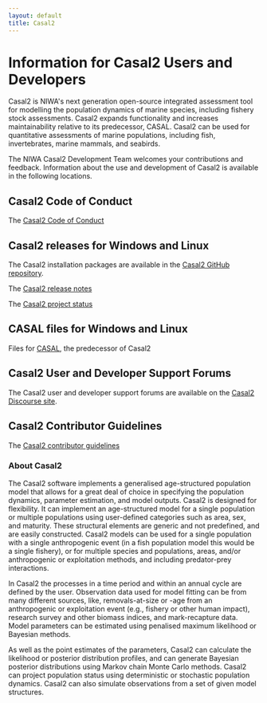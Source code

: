 ```yaml
---
layout: default
title: Casal2
---
```


# Information for Casal2 Users and Developers

Casal2 is NIWA's next generation open-source integrated assessment tool for modelling the population dynamics of marine species, including fishery stock assessments. Casal2 expands functionality and increases maintainability relative to its predecessor, CASAL. Casal2 can be used for quantitative assessments of marine populations, including fish, invertebrates, marine mammals, and seabirds.

The NIWA Casal2 Development Team welcomes your contributions and feedback.  Information about the use and development of Casal2 is available in the following locations.

## Casal2 Code of Conduct

The [Casal2 Code of Conduct](https://casal2.github.io/code_of_conduct)

## Casal2 releases for Windows and Linux

The Casal2 installation packages are available in the [Casal2 GitHub repository](https://github.com/NIWAFisheriesModelling/CASAL2/releases).

The [Casal2 release notes](https://casal2.github.io/release_notes)

The [Casal2 project status](https://casal2.github.io/project_status)

## CASAL files for Windows and Linux

Files for [CASAL](https://casal2.github.io/casal), the predecessor of Casal2

## Casal2 User and Developer Support Forums

The Casal2 user and developer support forums are available on the [Casal2 Discourse site](https://casal2.discourse.group).

## Casal2 Contributor Guidelines

The [Casal2 contributor guidelines](https://casal2.github.io/contributing)

### About Casal2

The Casal2 software implements a generalised age-structured population model that allows for a great deal of choice in specifying the population dynamics, parameter estimation, and model outputs. Casal2 is designed for flexibility. It can implement an age-structured model for a single population or multiple populations using user-defined categories such as area, sex, and maturity. These structural elements are generic and not predefined, and are easily constructed. Casal2 models can be used for a single population with a single anthropogenic event (in a fish population model this would be a single fishery), or for multiple species and populations, areas, and/or anthropogenic or exploitation methods, and including predator-prey interactions.

In Casal2 the processes in a time period and within an annual cycle are defined by the user. Observation data used for model fitting can be from many different sources, like, removals-at-size or -age from an anthropogenic or exploitation event (e.g., fishery or other human impact), research survey and other biomass indices, and mark-recapture data. Model parameters can be estimated using penalised maximum likelihood or Bayesian methods.

As well as the point estimates of the parameters, Casal2 can calculate the likelihood or posterior distribution profiles, and can generate Bayesian posterior distributions using Markov chain Monte Carlo methods. Casal2 can project population status using deterministic or stochastic population dynamics. Casal2 can also simulate observations from a set of given model structures.
